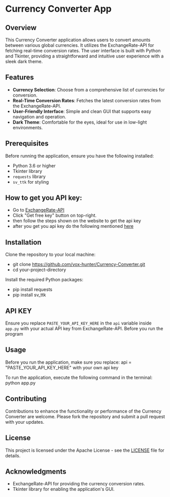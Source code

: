 # Currency Converter App

## Overview
This Currency Converter application allows users to convert amounts between various global currencies. It utilizes the ExchangeRate-API for fetching real-time conversion rates. The user interface is built with Python and Tkinter, providing a straightforward and intuitive user experience with a sleek dark theme.

## Features
- **Currency Selection**: Choose from a comprehensive list of currencies for conversion.
- **Real-Time Conversion Rates**: Fetches the latest conversion rates from the ExchangeRate-API.
- **User-Friendly Interface**: Simple and clean GUI that supports easy navigation and operation.
- **Dark Theme**: Comfortable for the eyes, ideal for use in low-light environments.

## Prerequisites
Before running the application, ensure you have the following installed:
- Python 3.6 or higher
- Tkinter library
- `requests` library
- `sv_ttk` for styling

## How to get you API key:
- Go to [ExchangeRate-API](https://www.exchangerate-api.com/)
- Click "Get free key" button on top-right.
- then follow the steps shown on the website to get the api key
- after you get you api key do the following mentioned [here](#API-KEY)

## Installation

Clone the repository to your local machine:

- git clone https://github.com/vox-hunter/Currency-Converter.git
- cd your-project-directory

Install the required Python packages:

- pip install requests
- pip install sv_ttk

## API KEY
Ensure you replace `PASTE_YOUR_API_KEY_HERE` in the `api` variable inside `app.py` with your actual API key from ExchangeRate-API. Before you run the program


## Usage

Before you run the application, make sure you replace:
api = "PASTE_YOUR_API_KEY_HERE" with your own api key

To run the application, execute the following command in the terminal:
python app.py


## Contributing

Contributions to enhance the functionality or performance of the Currency Converter are welcome. Please fork the repository and submit a pull request with your updates.

## License

This project is licensed under the Apache License - see the [LICENSE](https://github.com/vox-hunter/Currency-Converter/blob/main/LICENSE) file for details.

## Acknowledgments

- ExchangeRate-API for providing the currency conversion rates.
- Tkinter library for enabling the application's GUI.

